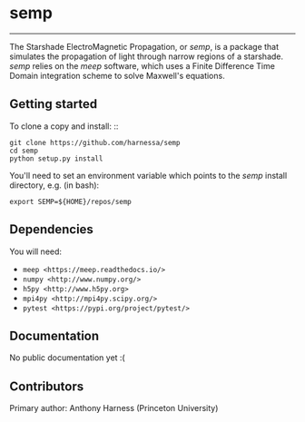 # semp
------------
The Starshade ElectroMagnetic Propagation, or _semp_, is a package that simulates the propagation of light through narrow regions of a starshade. _semp_ relies on the _meep_ software, which uses a Finite Difference Time Domain integration scheme to solve Maxwell's equations.

Getting started
---------------------
To clone a copy and install: ::

    git clone https://github.com/harnessa/semp
    cd semp
    python setup.py install

You'll need to set an environment variable which points to the _semp_ install directory, e.g. (in bash):

    export SEMP=${HOME}/repos/semp

Dependencies
--------------------
You will need:

- `meep <https://meep.readthedocs.io/>`
- `numpy <http://www.numpy.org/>`
- `h5py <http://www.h5py.org>`
- `mpi4py <http://mpi4py.scipy.org/>`
- `pytest <https://pypi.org/project/pytest/>`

Documentation
--------------
No public documentation yet :(

Contributors
------------
Primary author: Anthony Harness (Princeton University)
